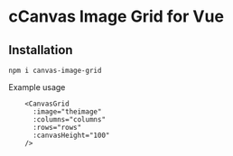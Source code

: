 # cCanvas Image Grid for Vue

## Installation 
```
npm i canvas-image-grid
```

Example usage
```
    <CanvasGrid
      :image="theimage"
      :columns="columns"
      :rows="rows"
      :canvasHeight="100"
    />
```
